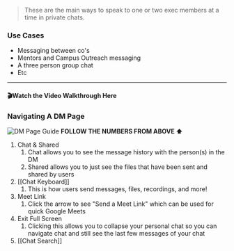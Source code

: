 > These are the main ways to speak to one or two exec members at a time in private chats. 

### Use Cases
- Messaging between co's
- Mentors and Campus Outreach messaging
- A three person group chat
- Etc

---
#### 🎬Watch the Video Walkthrough Here
### Navigating A DM Page
![DM Page Guide](DM%20Page%20Guide.png)
**FOLLOW THE NUMBERS FROM ABOVE ⬆️**
1. Chat & Shared
	1. Chat allows you to see the message history with the person(s) in the DM
	2. Shared allows you to just see the files that have been sent and shared by users
2. [[Chat Keyboard]]
	1. This is how users send messages, files, recordings, and more!
3. Meet Link
	1. Click the arrow to see "Send a Meet Link" which can be used for quick Google Meets
4. Exit Full Screen
	1. Clicking this allows you to collapse your personal chat so you can navigate chat and still see the last few messages of your chat
5. [[Chat Search]]